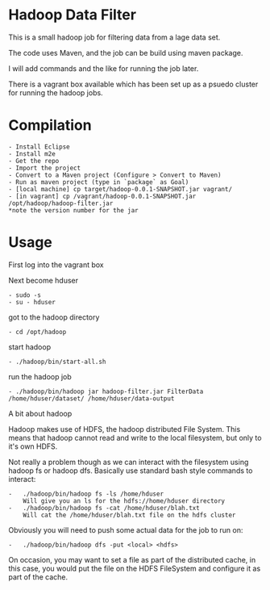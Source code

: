 Hadoop Data Filter
==================

This is a small hadoop job for filtering data from a lage data set.

The code uses Maven, and the job can be build using maven package.

I will add commands and the like for running the job later.

There is a vagrant box available which has been set up as a 
psuedo cluster for running the hadoop jobs.

Compilation
===========

	- Install Eclipse
	- Install m2e
	- Get the repo
	- Import the project
	- Convert to a Maven project (Configure > Convert to Maven)
	- Run as maven project (type in `package` as Goal)
	- [local machine] cp target/hadoop-0.0.1-SNAPSHOT.jar vagrant/  
	- [in vagrant] cp /vagrant/hadoop-0.0.1-SNAPSHOT.jar /opt/hadoop/hadoop-filter.jar
	*note the version number for the jar

Usage
=====

First log into the vagrant box

Next become hduser 

	- sudo -s
	- su - hduser

got to the hadoop directory

	- cd /opt/hadoop
	
start hadoop

	- ./hadoop/bin/start-all.sh

run the hadoop job

	- ./hadoop/bin/hadoop jar hadoop-filter.jar FilterData /home/hduser/dataset/ /home/hduser/data-output 
	
A bit about hadoop

Hadoop makes use of HDFS, the hadoop distributed File System. 
This means that hadoop cannot read and write to the local filesystem, but only to 
it's own HDFS.

Not really a problem though as we can interact with the filesystem using hadoop fs or 
hadoop dfs. Basically use standard bash style commands to interact:

	-	./hadoop/bin/hadoop fs -ls /home/hduser
		Will give you an ls for the hdfs://home/hduser directory
	-	./hadoop/bin/hadoop fs -cat /home/hduser/blah.txt
		Will cat the /home/hduser/blah.txt file on the hdfs cluster
		
Obviously you will need to push some actual data for the job to run on:

	-	./hadoop/bin/hadoop dfs -put <local> <hdfs>
	
On occasion, you may want to set a file as part of the distributed cache, in this case, 
you would put the file on the HDFS FileSystem and configure it as part of the cache.

